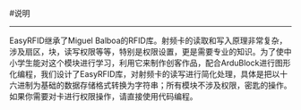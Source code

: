 #说明  
***
EasyRFID继承了Miguel Balboa的RFID库。射频卡的读取和写入原理非常复杂，涉及扇区，块，读写权限等等，特别是权限设置，更是需要专业的知识。为了使中小学生能对这个模块进行学习，利用它来制作创客作品，配合ArduBlock进行图形化编程，我们设计了EasyRFID库，对射频卡的读写进行简化处理，具体是把以十六进制为基础的数据存储格式转换为字符串；所有模块不涉及权限，密匙的操作。如果你需要对卡进行权限操作，请直接使用代码编程。
